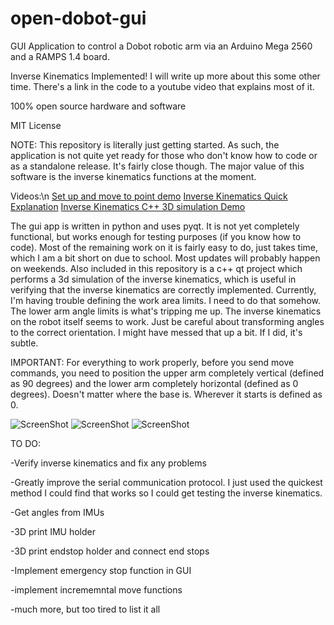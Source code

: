 # open-dobot-gui
GUI Application to control a Dobot robotic arm via an Arduino Mega 2560 and a RAMPS 1.4 board. 

Inverse Kinematics Implemented! I will write up more about this some other time. There's a link in the code to a youtube video that explains most of it.

100% open source hardware and software

MIT License

NOTE: This repository is literally just getting started. As such, the application is not quite yet ready for those who don't know how to code or as a standalone release. It's fairly close though. The major value of this software is the inverse kinematics functions at the moment.

Videos:\n
[Set up and move to point demo](https://youtu.be/FjHylzeWPgg)
[Inverse Kinematics Quick Explanation](https://youtu.be/Nsgcq8Uz_Vc)
[Inverse Kinematics C++ 3D simulation Demo](https://youtu.be/5oExIlkn5EA)


The gui app is written in python and uses pyqt. It is not yet completely functional, but works enough for testing purposes (if you know how to code). Most of the remaining work on it is fairly easy to do, just takes time, which I am a bit short on due to school. Most updates will probably happen on weekends. Also included in this repository is a c++ qt project which performs a 3d simulation of the inverse kinematics, which is useful in verifying that the inverse kinematics are correctly implemented. Currently, I'm having trouble defining the work area limits. I need to do that somehow. The lower arm angle limits is what's tripping me up. The inverse kinematics on the robot itself seems to work. Just be careful about transforming angles to the correct orientation. I might have messed that up a bit. If I did, it's subtle. 

IMPORTANT: For everything to work properly, before you send move commands, you need to position the upper arm completely vertical (defined as 90 degrees) and the lower arm completely horizontal (defined as 0 degrees). Doesn't matter where the base is. Wherever it starts is defined as 0.

![ScreenShot](https://raw.githubusercontent.com/mikef522/open-dobot-gui/master/opendobotgui1.PNG)
![ScreenShot](https://raw.githubusercontent.com/mikef522/open-dobot-gui/master/inversekinematicssimulationc%2B%2Bqt.PNG)
![ScreenShot](https://raw.githubusercontent.com/mikef522/open-dobot-gui/master/opendobotgui2.PNG)

TO DO:

-Verify inverse kinematics and fix any problems

-Greatly improve the serial communication protocol. I just used the quickest method I could find that works so I could get testing the inverse kinematics.

-Get angles from IMUs

-3D print IMU holder

-3D print endstop holder and connect end stops

-Implement emergency stop function in GUI

-implement incrememntal move functions

-much more, but too tired to list it all

